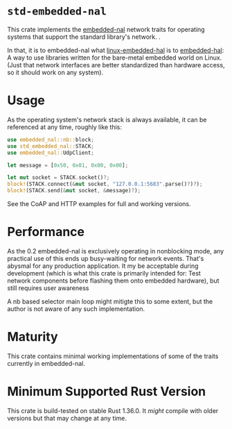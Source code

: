 # `std-embedded-nal`

This crate implements the [embedded-nal] network traits for operating systems that support the standard library's network.
.

In that, it is to embedded-nal what [linux-embedded-hal] is to [embedded-hal]:
A way to use libraries written for the bare-metal embedded world on Linux.
(Just that network interfaces are better standardized than hardware access, so it should work on any system).

# Usage

As the operating system's network stack is always available,
it can be referenced at any time, roughly like this:

```rust
use embedded_nal::nb::block;
use std_embedded_nal::STACK;
use embedded_nal::UdpClient;

let message = [0x50, 0x01, 0x00, 0x00];

let mut socket = STACK.socket()?;
block!(STACK.connect(&mut socket, "127.0.0.1:5683".parse()?)?);
block!(STACK.send(&mut socket, &message)?);
```

See the CoAP and HTTP examples for full and working versions.

# Performance

As the 0.2 embedded-nal is exclusively operating in nonblocking mode,
any practical use of this ends up busy-waiting for network events.
That's abysmal for any production application.
It my be acceptable during development
(which is what this crate is primarily intended for:
Test network components before flashing them onto embedded hardware),
but still requires user awareness

A nb based selector main loop might mitigte this to some extent,
but the author is not aware of any such implementation.

# Maturity

This crate contains minimal working implementations of some of the traits currently in embedded-nal.

# Minimum Supported Rust Version

This crate is build-tested on stable Rust 1.36.0.
It *might* compile with older versions but that may change at any time.

[embedded-nal]: https://crates.io/crates/embedded-nal
[linux-embedded-hal]: https://crates.io/crates/linux-embedded-hal
[embedded-hal]: https://crates.io/crates/embedded-hal
